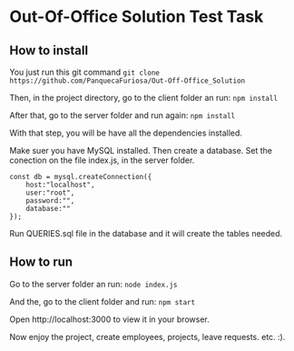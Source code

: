 # Out-Of-Office Solution Test Task

## How to install
You just run this git command
`git clone https://github.com/PanquecaFuriosa/Out-Off-Office_Solution`

Then, in the project directory, go to the client folder an run:
`npm install`

After that, go to the server folder and run again:
`npm install`

With that step, you will be have all the dependencies installed.

Make suer you have MySQL installed. Then create a database.
Set the conection on the file index.js, in the server folder.
```
const db = mysql.createConnection({
    host:"localhost",
    user:"root",
    password:"",
    database:""
});
```

Run QUERIES.sql file in the database and it will create the tables needed.

## How to run
Go to the server folder an run:
`node index.js`

And the, go to the client folder and run:
`npm start`

Open http://localhost:3000 to view it in your browser.

Now enjoy the project, create employees, projects, leave requests. etc. :).

